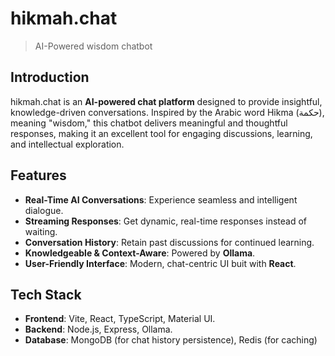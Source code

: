 # hikmah.chat

> AI-Powered wisdom chatbot

## Introduction

hikmah.chat is an **AI-powered chat platform** designed to provide insightful, knowledge-driven conversations. Inspired by the Arabic word Hikma (حكمة), meaning "wisdom," this chatbot delivers meaningful and thoughtful responses, making it an excellent tool for engaging discussions, learning, and intellectual exploration.

## Features

- **Real-Time AI Conversations**: Experience seamless and intelligent dialogue.
- **Streaming Responses**: Get dynamic, real-time responses instead of waiting.
- **Conversation History**: Retain past discussions for continued learning.
- **Knowledgeable & Context-Aware**: Powered by **Ollama**.
- **User-Friendly Interface**: Modern, chat-centric UI buit with **React**.

## Tech Stack

- **Frontend**: Vite, React, TypeScript, Material UI.
- **Backend**: Node.js, Express, Ollama.
- **Database**: MongoDB (for chat history persistence), Redis (for caching)